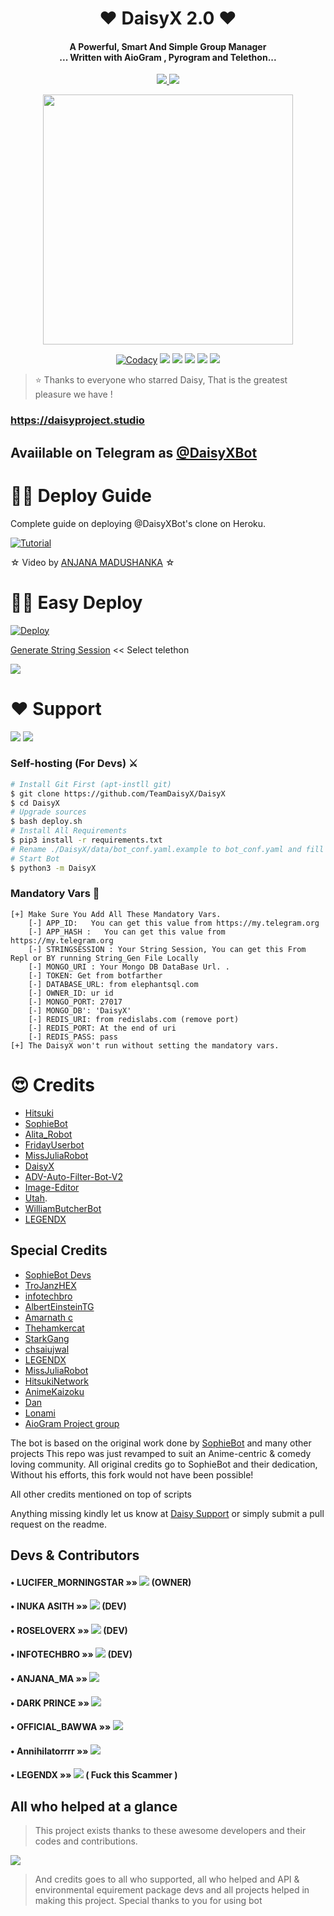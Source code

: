 
<h1 align="center"><b>❤️ DaisyX 2.0  ❤️</b></h1>

<h4 align="center">A Powerful, Smart And Simple Group Manager <br> ... Written with AioGram , Pyrogram and Telethon...</h4>
<p align='center'>
  <a href="https://www.python.org/" alt="made-with-python"> <img src="https://img.shields.io/badge/Made%20with-Python-1f425f.svg?style=flat-square&logo=python&color=blue" /> </a>
  <a href="https://github.com/TeamDaisyX/DaisyX-v2/graphs/commit-activity" alt="Maintenance"> <img src="https://img.shields.io/badge/Maintained%3F-yes-green.svg?style=flat-square" /> </a>
</p>

<p align="center"><a href="https://t.me/DaisySupport_Official"><img src="https://telegra.ph/file/23448c98735bd81df47e7.jpg" width="400"></a></p>
<p align="center">
    <a href="https://app.codacy.com/manual/teamdaisyx/daisyx/dashboard"> <img src="https://img.shields.io/codacy/grade/4d58f2a402b54aed8a7d95f7add45a81?color=brightgreen&logo=codacy&logoColor=green&style=for-the-badge" alt="Codacy" /></a>
    <a href="https://github.com/teamdaisyx/daisyx"> <img src="https://img.shields.io/github/repo-size/teamdaisyx/daisyx?color=orange&logo=github&logoColor=green&style=for-the-badge" /></a>
    <a href="https://github.com/teamdaisyx/daisyx/commits/inukaasith"> <img src="https://img.shields.io/github/last-commit/teamdaisyx/daisyx?color=brown&logo=github&logoColor=green&style=for-the-badge" /></a>
    <a href="https://github.com/teamdaisyx/daisyx/issues"> <img src="https://img.shields.io/github/issues/teamdaisyx/daisyx?color=blueviolet&logo=github&logoColor=green&style=for-the-badge" /></a>
    <a href="https://github.com/teamdaisyx/daisyx/network/members"> <img src="https://img.shields.io/github/forks/teamdaisyx/daisyx?color=red&logo=github&logoColor=green&style=for-the-badge" /></a>  
    <a href="https://pypi.org/project/Telethon/"> <img src="https://img.shields.io/pypi/v/telethon?color=yellow&label=telethon&logo=python&logoColor=green&style=for-the-badge" /></a>
</p>

> ⭐️ Thanks to everyone who starred Daisy, That is the greatest pleasure we have !

### https://daisyproject.studio
## Avaiilable on Telegram as [@DaisyXBot](https://t.me/daisyxbot)

# 🧙‍♀️ Deploy Guide
Complete guide on deploying @DaisyXBot's clone on Heroku.

[![Tutorial](https://yt-embed.herokuapp.com/embed?v=yar61k_hEHQ)](https://www.youtube.com/watch?v=yar61k_hEHQ)

☆ Video by [ANJANA MADUSHANKA](https://www.youtube.com/channel/UCApXYZNiMdW6UG48-syX7wQ) ☆


# 🏃‍♂️ Easy Deploy 
[![Deploy](https://www.herokucdn.com/deploy/button.svg)](https://heroku.com/deploy?template=https://github.com/TeamDaisyX/DaisyX.git)

[Generate String Session](https://replit.com/@SpEcHiDe/GenerateStringSession)  << Select telethon

<a href="https://www.youtube.com/watch?v=yar61k_hEHQ"><img src="https://img.shields.io/badge/How%20To-Deploy-red.svg?logo=Youtube"></a>

# ❤️ Support
<a href="https://t.me/DaisySupport_Official"><img src="https://img.shields.io/badge/Join-Telegram%20Channel-red.svg?logo=Telegram"></a>
<a href="https://t.me/DaisyXupdates"><img src="https://img.shields.io/badge/Join-Telegram%20Group-blue.svg?logo=telegram"></a>

### Self-hosting (For Devs) ⚔
```sh
# Install Git First (apt-instll git)
$ git clone https://github.com/TeamDaisyX/DaisyX
$ cd DaisyX
# Upgrade sources
$ bash deploy.sh
# Install All Requirements 
$ pip3 install -r requirements.txt
# Rename ./DaisyX/data/bot_conf.yaml.example to bot_conf.yaml and fill
# Start Bot 
$ python3 -m DaisyX
```

### Mandatory Vars 📒
```
[+] Make Sure You Add All These Mandatory Vars. 
    [-] APP_ID:   You can get this value from https://my.telegram.org
    [-] APP_HASH :   You can get this value from https://my.telegram.org
    [-] STRINGSESSION : Your String Session, You can get this From Repl or BY running String_Gen File Locally
    [-] MONGO_URI : Your Mongo DB DataBase Url. .
    [-] TOKEN: Get from botfarther
    [-] DATABASE_URL: from elephantsql.com
    [-] OWNER_ID: ur id
    [-] MONGO_PORT: 27017
    [-] MONGO_DB': 'DaisyX'
    [-] REDIS_URI: from redislabs.com (remove port)
    [-] REDIS_PORT: At the end of uri
    [-] REDIS_PASS: pass
[+] The DaisyX won't run without setting the mandatory vars.
```

# 😍 Credits

 - [Hitsuki](https://github.com/HitsukiNetwork/Hitsukix)
 - [SophieBot](https://gitlab.com/SophieBot/sophie)
 - [Alita_Robot](https://github.com/Divkix/Alita_Robot/)
 - [FridayUserbot](https://github.com/DevsExpo/FridayUserbot)
 - [MissJuliaRobot](https://github.com/MissJuliaRobot/MissJuliaRobot)
 - [DaisyX](https://github.com/teamdaisyx/daisy-x)
 - [ADV-Auto-Filter-Bot-V2](https://github.com/AlbertEinsteinTG/Adv-Auto-Filter-Bot-V2)
 - [Image-Editor](https://github.com/TroJanzHEX/Image-Editor/)
 - [Utah](https://github.com/minatouzuki/utah).
 - [WilliamButcherBot](https://github.com/thehamkercat/WilliamButcherBot)
 - [LEGENDX](https://github.com/LEGENDXOP/LEGEND-X)

## Special Credits
- [SophieBot Devs](https://gitlab.com/SophieBot)
- [TroJanzHEX](https://github.com/TroJanzHEX)
- [infotechbro](https://github.com/infotechbro/)
- [AlbertEinsteinTG](https://github.com/AlbertEinsteinTG)
- [Amarnath c](https://github.com/Amarnathcdj)
- [Thehamkercat](https://github.com/thehamkercat)
- [StarkGang](https://github.com/StarkGang)
- [chsaiujwal](https://github.com/chsaiujwal)
- [LEGENDX](https://github.com/LEGENDXOP) 
- [MissJuliaRobot](https://github.com/MissJuliaRobot) 
- [HitsukiNetwork](https://github.com/HitsukiNetwork) 
- [AnimeKaizoku](https://github.com/AnimeKaizoku) 
- [Dan](https://github.com/delivrance) 
- [Lonami](https://github.com/Lonami) 
- [AioGram Project group](https://github.com/aiogram) 

The bot is based on the original work done by [SophieBot](https://gitlab.com/SophieBot/sophie) and many other projects
This repo was just revamped to suit an Anime-centric & comedy loving community. All original credits go to SophieBot and their dedication, Without his efforts, this fork would not have been possible!

All other credits mentioned on top of scripts

Anything missing kindly let us know at [Daisy Support](https://t.me/DaisySupport_Official) or simply submit a pull request on the readme.


## Devs & Contributors

#### • LUCIFER_MORNINGSTAR    »»  <a href="https://github.com/lucifeermorningstar" alt="lucifeermorningstar"> <img src="https://img.shields.io/badge/lucifeermorningstar-90302f?logo=github" /></a> (OWNER)
#### • INUKA ASITH    »»  <a href="https://github.com/InukaAsith" alt="InukaAsith"> <img src="https://img.shields.io/badge/InukaAsith-107D8D?logo=github" /></a> (DEV)
#### • ROSELOVERX  »»  <a href="https://github.com/Amarnathcdj" alt="RoseLoverX"> <img src="https://img.shields.io/badge/RoseLoverX-82CAFA?logo=github" /></a> (DEV)
#### • INFOTECHBRO  »»  <a href="https://github.com/infotechbro" alt="infotechbro"> <img src="https://img.shields.io/badge/infotechbro-82CAFA?logo=github" /></a> (DEV)
#### • ANJANA_MA »»  <a href="https://github.com/Anjana_ma" alt="Anjana"> <img src="https://img.shields.io/badge/Anjana-30302f?logo=github" /></a>
#### • DARK PRINCE »»  <a href="https://github.com/Mr-Dark-Prince" alt="DarkPrince"> <img src="https://img.shields.io/badge/DarkPrince-95B9C7?logo=github" /></a>
#### • OFFICIAL_BAWWA    »»  <a href="https://github.com/Official_Bawwa" alt="Official_Bawwa"> <img src="https://img.shields.io/badge/Official_Bawwa-90302f?logo=github" /></a>
#### • Annihilatorrrr   »»  <a href="https://github.com/annihilatorrrr" alt="annihilatorrrr"> <img src="https://img.shields.io/badge/annihilatorrrr-E9E1E9?logo=github" /></a>
#### • LEGENDX     »»  <a href="https://github.com/legendXOp" alt="LegendXOp"> <img src="https://img.shields.io/badge/LegendX-92CALA?logo=github" /></a> ( Fuck this Scammer ) 


## All who helped at a glance 

> This project exists thanks to these awesome developers and their codes and contributions.

<a href="https://github.com/TeamDaisyX/DaisyX/graphs/contributors"><img src="https://opencollective.com/teamdaisyxdaisy/contributors.svg?width=890&button=false" /></a>

> And credits goes to all who supported, all who helped and API & environmental equirement package devs and all projects helped in making this project.
> Special thanks to you for using bot
